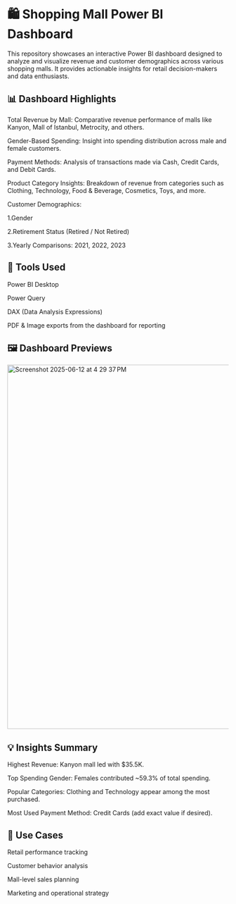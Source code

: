 # 🛍️ Shopping Mall Power BI Dashboard

This repository showcases an interactive Power BI dashboard designed to analyze and visualize revenue and customer demographics across various shopping malls. It provides actionable insights for retail decision-makers and data enthusiasts.

## 📊 Dashboard Highlights

Total Revenue by Mall: Comparative revenue performance of malls like Kanyon, Mall of Istanbul, Metrocity, and others.

Gender-Based Spending: Insight into spending distribution across male and female customers.

Payment Methods: Analysis of transactions made via Cash, Credit Cards, and Debit Cards.

Product Category Insights: Breakdown of revenue from categories such as Clothing, Technology, Food & Beverage, Cosmetics, Toys, and more.

Customer Demographics:

1.Gender

2.Retirement Status (Retired / Not Retired)

3.Yearly Comparisons: 2021, 2022, 2023

## 🧰 Tools Used

Power BI Desktop

Power Query

DAX (Data Analysis Expressions)

PDF & Image exports from the dashboard for reporting

## 🖼️ Dashboard Previews

<img width="827" alt="Screenshot 2025-06-12 at 4 29 37 PM" src="https://github.com/user-attachments/assets/8d7896eb-6d30-4e16-8aa7-8ca59a2fbe03" />


## 💡 Insights Summary

Highest Revenue: Kanyon mall led with $35.5K.

Top Spending Gender: Females contributed ~59.3% of total spending.

Popular Categories: Clothing and Technology appear among the most purchased.

Most Used Payment Method: Credit Cards (add exact value if desired).

## 📌 Use Cases

Retail performance tracking

Customer behavior analysis

Mall-level sales planning

Marketing and operational strategy

